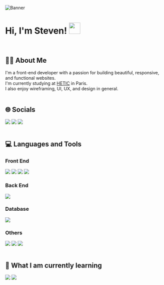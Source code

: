 ![Banner](https://user-images.githubusercontent.com/55931217/179748467-bf3a942a-737a-4415-8dda-75226224597c.png)

# Hi, I'm Steven! <img width="36px" src="https://camo.githubusercontent.com/e8e7b06ecf583bc040eb60e44eb5b8e0ecc5421320a92929ce21522dbc34c891/68747470733a2f2f6d656469612e67697068792e636f6d2f6d656469612f6876524a434c467a6361737252346961377a2f67697068792e676966">

<br/>

## 👨‍💻 About Me

I'm a front-end developer with a passion for building beautiful, responsive, and functional websites.
<br/>
I'm currently studying at [HETIC](https://www.hetic.net) in Paris.
<br/>
I also enjoy wireframing, UI, UX, and design in general.
<br/><br/>

## 🌐 Socials

![](https://dcbadge.vercel.app/api/shield/507676625681514501?compact=true)
[![](https://img.shields.io/badge/Steven godin-0077B5?style=for-the-badge&logo=linkedin&logoColor=white)](https://www.linkedin.com/in/steven-godin/)
[![](https://img.shields.io/badge/stevengodin78@gmail.com-D14836?style=for-the-badge&logo=gmail&logoColor=white)](mailto:stevengodin78@gmail.com)
<br/><br/>

## 💻 Languages and Tools

### Front End

![](https://img.shields.io/badge/HTML5-323330?style=for-the-badge&logo=html5&logoColor=E34F26)
![](https://img.shields.io/badge/CSS3-323330?style=for-the-badge&logo=css3&logoColor=007ACC)
![](https://img.shields.io/badge/Scss-323330?style=for-the-badge&logo=sass&logoColor=CC6699)
![](https://img.shields.io/badge/JavaScript-323330?style=for-the-badge&logo=javascript&logoColor=F7DF1E)

### Back End

![](https://img.shields.io/badge/PHP-323330?style=for-the-badge&logo=php&logoColor=007ACC)

### Database

![](https://img.shields.io/badge/MySQL-323330?style=for-the-badge&logo=mysql&logoColor=007ACC)

### Others

![](https://img.shields.io/badge/GIT-323330?style=for-the-badge&logo=git&logoColor=E44C30)
![](https://img.shields.io/badge/Figma-323330?style=for-the-badge&logo=figma&logoColor=F24E1E)
![](https://img.shields.io/badge/Visual_Studio_Code-323330?style=for-the-badge&logo=visual%20studio%20code&logoColor=007ACC)
<br/><br/>

## 🌱 What I am currently learning

![](https://img.shields.io/badge/React-323330?style=for-the-badge&logo=react&logoColor=61DAFB)
![](https://img.shields.io/badge/TypeScript-323330?style=for-the-badge&logo=typescript&logoColor=007ACC)

<!-- <img align="center" src="https://github-readme-stats.vercel.app/api/top-langs/?username=Yvelchrome&langs_count=4&theme=github_dark"/>
<img align="center" src="https://github-readme-stats.vercel.app/api?username=Yvelchrome&count_private=true&show_icons=true&theme=github_dark"/> -->
